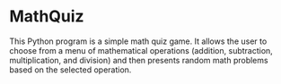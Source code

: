 # MathQuiz
This Python program is a simple math quiz game. It allows the user to choose from a menu of mathematical operations (addition, subtraction, multiplication, and division) and then presents random math problems based on the selected operation. 
